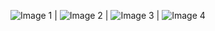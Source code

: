 ![Image 1](https://i.imgur.com/SrpdlBp.jpeg) | ![Image 2](https://i.imgur.com/SrpdlBp.jpeg) | ![Image 3](https://i.imgur.com/SrpdlBp.jpeg) | ![Image 4](https://i.imgur.com/SrpdlBp.jpeg)
